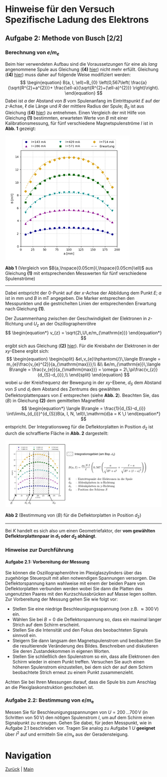 # Hinweise für den Versuch Spezifische Ladung des Elektrons


## Aufgabe 2: Methode von Busch [2/2]

### Berechnung von $e/m_{e}$

Beim hier verwendeten Aufbau sind die Voraussetzungen für eine als *lang* angenommene Spule aus Gleichung (**(4)** [hier](https://git.scc.kit.edu/etp-lehre/p1-for-students/-/blob/main/Spezifische_Ladung_des_Elektrons/doc/Hinweise-Aufgabe-1.md)) nicht mehr erfüllt. Gleichung (**(4)** [hier](https://git.scc.kit.edu/etp-lehre/p1-for-students/-/blob/main/Spezifische_Ladung_des_Elektrons/doc/Hinweise-Aufgabe-1.md)) muss daher auf folgende Weise modifiziert werden:
$$
\begin{equation}
B(a, I, \ell)=B_{0}
\left(0,567\left(
\frac{a}{\sqrt{R^{2}+a^{2}}}+
\frac{\ell-a}{\sqrt{R^{2}+(\ell-a)^{2}}}
\right)\right). 
\end{equation}
$$
Dabei ist $a$ der Abstand von $B$ vom Spulenanfang im Eintrittspunkt $E$ auf der $z$-Achse, $\ell$ die Länge und $R$ der mittlere Radius der Spule; $B_{0}$ ist aus Gleichung (**(4)** [hier](https://git.scc.kit.edu/etp-lehre/p1-for-students/-/blob/main/Spezifische_Ladung_des_Elektrons/doc/Hinweise-Aufgabe-1.md)) zu entnehmen. Einen Vergleich der mit Hilfe von Gleichung **(1)** bestimmten, erwarteten Werte von $B$ mit einer Kalibrationsmessung, für fünf verschiedene Magnetspulenströme $I$ ist in **Abb. 1** gezeigt: 

<img src="../figures/Busch-Magnetfeld.png" width="500" style="zoom:80%;" />

**Abb 1** (Vergleich von $B(a,\hspace{0.05cm}I,\hspace{0.05cm}\ell)$ aus Gleichung **(1)** mit entsprechenden Messwerten für fünf verschiedene Spulenströme)

---

Dabei entspricht der $0$-Punkt auf der $x$-Achse der Abbildung dem Punkt $E$; $a$ ist in $\mathrm{mm}$ und $B$ in $\mathrm{mT}$ angegeben. Die Marker entsprechen den Messpunkten und die gestrichelten Linien der entsprechenden Erwartung nach Gleichung **(1)**. 

Der Zusammenhang zwischen der Geschwindigkeit der Elektronen in $z$-Richtung und $U_{z}$ an der Oszillographenröhre 
$$
\begin{equation*}
v_{z} = \sqrt{2\,U\,e/m_{\mathrm{e}}}
\end{equation*}
$$
ergibt sich aus Gleichung (**(2)** [hier](https://git.scc.kit.edu/etp-lehre/p1-for-students/-/blob/main/Spezifische_Ladung_des_Elektrons/doc/Hinweise-Aufgabe-1.md)). Für die Kreisbahn der Elektronen in der $xy$-Ebene ergibt sich: 
$$
\begin{equation}
\begin{split}
&e\,v_{e}\hphantom{/}\,\langle B\rangle = m_{e}\frac{v_{e}^{2}}{a_{\mathrm{max}}};\\
&\\
&e/m_{\mathrm{e}}\,\langle B\rangle = \frac{v_{e}}{a_{\mathrm{max}}} = \omega = 2\,\pi\frac{v_{z}}{d_{S}-d_{i}},\\
\end{split}
\end{equation}
$$
wobei $\omega$ der Kreisfrequenz der Bewegung in der $xy$-Ebene, $d_{S}$ dem Abstand von $S$ und $d_{i}$ dem Abstand des Zentrums des gewählten Deflektorplattenpaars von $E$ entsprechen (siehe **Abb. 2**). Beachten Sie, das $\langle B\rangle$ in Gleichung **(2)** dem gemittelten Magnetfeld 
$$
\begin{equation*}
\langle B\rangle = \frac{1}{d_{S}-d_{i}} \int\limits_{d_{i}}^{d_{S}}B(a, I, N, \ell)\,\mathrm{d}a = K \,I
\end{equation*}
$$
entspricht. Der Integrationsweg für die Deflektorplatten in Position $d_{2}$ ist durch die schraffierte Fläche in **Abb. 2** dargestellt: 

<img src="../figures/BuschMagnetfeld.png" width="1000" style="zoom:100%;" />

**Abb 2** (Bestimmung von $\langle B\rangle$ für die Deflektorplatten in Position $d_{2}$)

---

Bei $K$ handelt es sich also um einen Geometriefaktor, der **vom gewählten Deflektorplattenpaar in $d_{1}$ oder $d_{2}$ abhängt**. 

### Hinweise zur Durchführung

#### Aufgabe 2.1: Vorbereitung der Messung

Sie können die Oszillographenröhre im Plexiglaszylinders über das zugehörige Steuerpult mit allen notwendigen Spannungen versorgen. Die Deflektorspannung kann wahlweise mit einem der beiden Paare von Deflektorplatten verbunden werden wobei Sie dann die Platten des ungenutzten Paares mit den Kurzschlussbrücken auf Masse legen sollten. Zur Vorbereitung der Messung gehen Sie wie folgt vor:

- Stellen Sie eine niedrige Beschleunigungsspannung (von z.B. $\approx 300\,\mathrm{V}$) ein. 
- Wählen Sie bei $B=0$ die Deflektorspannung so, dass ein maximal langer Strich auf dem Schirm erscheint. 
- Stellen Sie die Intensität und den Fokus des beobachteten Signals sinnvoll ein. 
- Steigern Sie dann langsam den Magnetspulenstrom und beobachten Sie die resultierende Veränderung des Bildes. Beschreiben und diskutieren Sie deren Zustandekommen in eigenen Worten. 
- Stellen Sie schließlich den Spulenstrom so ein, dass alle Elektronen den Schirm wieder in einem Punkt treffen. Versuchen Sie auch einen höheren Spulenstrom einzustellen, bei dem sich der auf dem Schirm beobachtete Strich erneut zu einem Punkt zusammenzieht.

Achten Sie bei Ihren Messungen darauf, dass die Spule bis zum Anschlag an die Plexiglaskonstruktion geschoben ist. 

### Aufgabe 2.2: Bestimmung von $e/m_{\mathrm{e}}$ 

Messen Sie für Beschleunigungsspannungen von $U = 200\,\ldots 700\,\mathrm{V}$ (in Schritten von $50\,\mathrm{V}$) den nötigen Spulenstrom $I$, um auf dem Schirm einen Signalpunkt zu erzeugen. Gehen Sie dabei, für jeden Messpunkt, wie in Aufgabe 2.1 beschrieben vor. Tragen Sie analog zu Aufgabe 1 $U$ **geeignet** über $I^{2}$ auf und ermitteln Sie $e/m_{\mathrm{e}}$ aus der Geradensteigung. 

# Navigation

[Zurück](https://git.scc.kit.edu/etp-lehre/p1-for-students/-/blob/main/Spezifische_Ladung_des_Elektrons/doc/Hinweise-Aufgabe-2.md) | [Main](https://git.scc.kit.edu/etp-lehre/p1-for-students/-/tree/main/Spezifische_Ladung_des_Elektrons)
